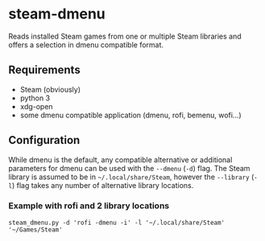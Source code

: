 # steam-dmenu

Reads installed Steam games from one or multiple Steam libraries and offers a selection in dmenu compatible format.

## Requirements
- Steam (obviously)
- python 3
- xdg-open
- some dmenu compatible application (dmenu, rofi, bemenu, wofi...)

## Configuration
While dmenu is the default, any compatible alternative or additional parameters for dmenu can be used with the `--dmenu` (`-d`) flag.
The Steam library is assumed to be in `~/.local/share/Steam`, however the `--library` (`-l`) flag takes any number of alternative library locations.

### Example with rofi and 2 library locations
`steam_dmenu.py -d 'rofi -dmenu -i' -l '~/.local/share/Steam' '~/Games/Steam'`
